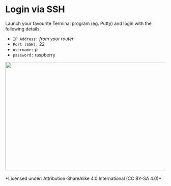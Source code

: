 # Login via SSH

Launch your favourite Terminal program (eg. Putty)
and login with the following details:

 - `IP Address:` *from your router*
 - `Port (SSH):` 22
 - `username:` pi
 - `password:` raspberry


<img src="images/ssh-login-small.png" width="800" height="341">

<br>
<br>
*Licensed under: Attribution-ShareAlike 4.0 International (CC BY-SA 4.0)*

